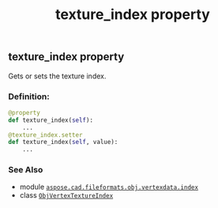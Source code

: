 ﻿---
title: texture_index property
second_title: Aspose.CAD for Python via .NET API References
description: 
type: docs
weight: 30
url: /python-net/aspose.cad.fileformats.obj.vertexdata.index/objvertextextureindex/texture_index/
is_root: false
---

## texture_index property


Gets or sets the texture index.
### Definition:
```python
@property
def texture_index(self):
    ...
@texture_index.setter
def texture_index(self, value):
    ...
```

### See Also
* module [`aspose.cad.fileformats.obj.vertexdata.index`](../../)
* class [`ObjVertexTextureIndex`](/cad/python-net/aspose.cad.fileformats.obj.vertexdata.index/objvertextextureindex)
